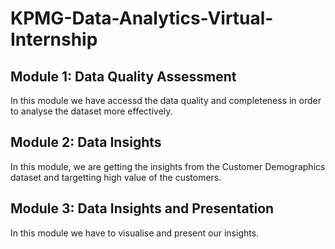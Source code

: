 # KPMG-Data-Analytics-Virtual-Internship

## Module 1: Data Quality Assessment
In this module we have accessd the data quality and completeness in order to analyse the dataset more effectively.

## Module 2: Data Insights
In this module, we are getting the insights from the Customer Demographics dataset and targetting high value of the customers.

## Module 3: Data Insights and Presentation
In this module we have to visualise and present our insights.
